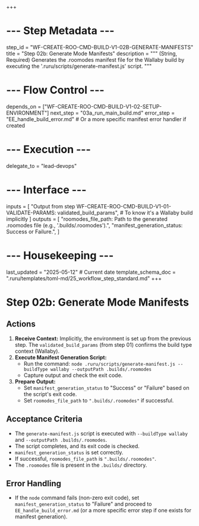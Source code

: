 +++
# --- Step Metadata ---
step_id = "WF-CREATE-ROO-CMD-BUILD-V1-02B-GENERATE-MANIFESTS"
title = "Step 02b: Generate Mode Manifests"
description = """
(String, Required) Generates the .roomodes manifest file for the Wallaby build
by executing the '.ruru/scripts/generate-manifest.js' script.
"""

# --- Flow Control ---
depends_on = ["WF-CREATE-ROO-CMD-BUILD-V1-02-SETUP-ENVIRONMENT"]
next_step = "03a_run_main_build.md"
error_step = "EE_handle_build_error.md" # Or a more specific manifest error handler if created

# --- Execution ---
delegate_to = "lead-devops"

# --- Interface ---
inputs = [
    "Output from step WF-CREATE-ROO-CMD-BUILD-V1-01-VALIDATE-PARAMS: validated_build_params", # To know it's a Wallaby build implicitly
]
outputs = [
    "roomodes_file_path: Path to the generated .roomodes file (e.g., '.builds/.roomodes').",
    "manifest_generation_status: Success or Failure.",
]

# --- Housekeeping ---
last_updated = "2025-05-12" # Current date
template_schema_doc = ".ruru/templates/toml-md/25_workflow_step_standard.md"
+++

# Step 02b: Generate Mode Manifests

## Actions

1.  **Receive Context:** Implicitly, the environment is set up from the previous step. The `validated_build_params` (from step 01) confirms the build type context (Wallaby).
2.  **Execute Manifest Generation Script:**
    *   Run the command: `node .ruru/scripts/generate-manifest.js --buildType wallaby --outputPath .builds/.roomodes`
    *   Capture output and check the exit code.
3.  **Prepare Output:**
    *   Set `manifest_generation_status` to "Success" or "Failure" based on the script's exit code.
    *   Set `roomodes_file_path` to `".builds/.roomodes"` if successful.

## Acceptance Criteria

*   The `generate-manifest.js` script is executed with `--buildType wallaby` and `--outputPath .builds/.roomodes`.
*   The script completes, and its exit code is checked.
*   `manifest_generation_status` is set correctly.
*   If successful, `roomodes_file_path` is `".builds/.roomodes"`.
*   The `.roomodes` file is present in the `.builds/` directory.

## Error Handling

*   If the `node` command fails (non-zero exit code), set `manifest_generation_status` to "Failure" and proceed to `EE_handle_build_error.md` (or a more specific error step if one exists for manifest generation).
